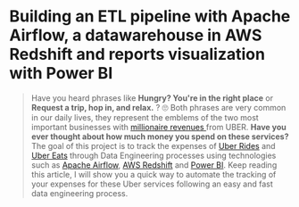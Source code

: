 # Building an ETL pipeline with Apache Airflow, a datawarehouse in AWS Redshift and reports visualization with Power BI

<p align="justify">
  
> Have you heard phrases like **Hungry? You're in the right place** or **Request a trip, hop in, and relax.** ? :roll_eyes:
> Both phrases are very common in our daily lives, they represent the emblems of the two most important businesses with <a href="https://qz.com/1889602/uber-q2-2020-earnings-eats-is-now-bigger-than-rides/"> millionaire revenues </a> from UBER. **Have you ever thought about how much money you spend on these services?** The goal of this project is to track the expenses of <a href="https://www.uber.com/">Uber Rides</a> and <a  href="https://www.ubereats.com/">Uber Eats</a> through Data Engineering processes using technologies such as <a href="https://airflow.apache.org/">Apache Airflow</a>, <a href="https://aws.amazon.com/es/redshift/">AWS Redshift</a> and <a href="https://powerbi.microsoft.com/es-es/">Power BI</a>. Keep reading this article, I will show you a quick way to automate the tracking of your expenses for these Uber services following an easy and fast data engineering process.

</p>





